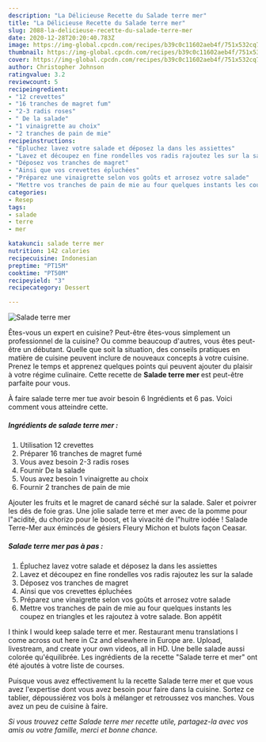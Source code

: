 ```yaml
---
description: "La Délicieuse Recette du Salade terre mer"
title: "La Délicieuse Recette du Salade terre mer"
slug: 2088-la-delicieuse-recette-du-salade-terre-mer
date: 2020-12-28T20:20:40.783Z
image: https://img-global.cpcdn.com/recipes/b39c0c11602aeb4f/751x532cq70/salade-terre-mer-photo-principale-de-la-recette.jpg
thumbnail: https://img-global.cpcdn.com/recipes/b39c0c11602aeb4f/751x532cq70/salade-terre-mer-photo-principale-de-la-recette.jpg
cover: https://img-global.cpcdn.com/recipes/b39c0c11602aeb4f/751x532cq70/salade-terre-mer-photo-principale-de-la-recette.jpg
author: Christopher Johnson
ratingvalue: 3.2
reviewcount: 5
recipeingredient:
- "12 crevettes"
- "16 tranches de magret fum"
- "2-3 radis roses"
- " De la salade"
- "1 vinaigrette au choix"
- "2 tranches de pain de mie"
recipeinstructions:
- "Épluchez lavez votre salade et déposez la dans les assiettes"
- "Lavez et découpez en fine rondelles vos radis rajoutez les sur la salade"
- "Déposez vos tranches de magret"
- "Ainsi que vos crevettes épluchées"
- "Préparez une vinaigrette selon vos goûts et arrosez votre salade"
- "Mettre vos tranches de pain de mie au four quelques instants les coupez en triangles et les rajoutez à votre salade. Bon appétit"
categories:
- Resep
tags:
- salade
- terre
- mer

katakunci: salade terre mer 
nutrition: 142 calories
recipecuisine: Indonesian
preptime: "PT15M"
cooktime: "PT50M"
recipeyield: "3"
recipecategory: Dessert

---
```



![Salade terre mer](https://img-global.cpcdn.com/recipes/b39c0c11602aeb4f/751x532cq70/salade-terre-mer-photo-principale-de-la-recette.jpg)

Êtes-vous un expert en cuisine? Peut-être êtes-vous simplement un professionnel de la cuisine? Ou comme beaucoup d'autres, vous êtes peut-être un débutant. Quelle que soit la situation, des conseils pratiques en matière de cuisine peuvent inclure de nouveaux concepts à votre cuisine. Prenez le temps et apprenez quelques points qui peuvent ajouter du plaisir à votre régime culinaire. Cette recette de <strong> Salade terre mer </strong> est peut-être parfaite pour vous.

<!--inarticleads1-->

À faire salade terre mer tue avoir besoin 6 Ingrédients et 6 pas. Voici comment vous atteindre cette.

##### Ingrédients de salade terre mer :

1. Utilisation 12 crevettes
1. Préparer 16 tranches de magret fumé
1. Vous avez besoin 2-3 radis roses
1. Fournir  De la salade
1. Vous avez besoin 1 vinaigrette au choix
1. Fournir 2 tranches de pain de mie


Ajouter les fruits et le magret de canard séché sur la salade. Saler et poivrer les dés de foie gras. Une jolie salade terre et mer avec de la pomme pour l&#34;acidité, du chorizo pour le boost, et la vivacité de l&#34;huitre iodée ! Salade Terre-Mer aux émincés de gésiers Fleury Michon et bulots façon Ceasar. 

<!--inarticleads2-->

##### Salade terre mer pas à pas :

1. Épluchez lavez votre salade et déposez la dans les assiettes
1. Lavez et découpez en fine rondelles vos radis rajoutez les sur la salade
1. Déposez vos tranches de magret
1. Ainsi que vos crevettes épluchées
1. Préparez une vinaigrette selon vos goûts et arrosez votre salade
1. Mettre vos tranches de pain de mie au four quelques instants les coupez en triangles et les rajoutez à votre salade. Bon appétit


I think I would keep salade terre et mer. Restaurant menu translations I come across out here in Cz and elsewhere in Europe are. Upload, livestream, and create your own videos, all in HD. Une belle salade aussi colorée qu&#39;équilibrée. Les ingrédients de la recette &#34;Salade terre et mer&#34; ont été ajoutés à votre liste de courses. 

<!--inarticleads1-->

<p>
Puisque vous avez effectivement lu la recette Salade terre mer et que vous avez l'expertise dont vous avez besoin pour faire dans la cuisine. Sortez ce tablier, dépoussiérez vos bols à mélanger et retroussez vos manches. Vous avez un peu de cuisine à faire.
</p>

<p>
<i>Si vous trouvez cette Salade terre mer recette utile, partagez-la avec vos amis ou votre famille, merci et bonne chance.</i>
</p>
